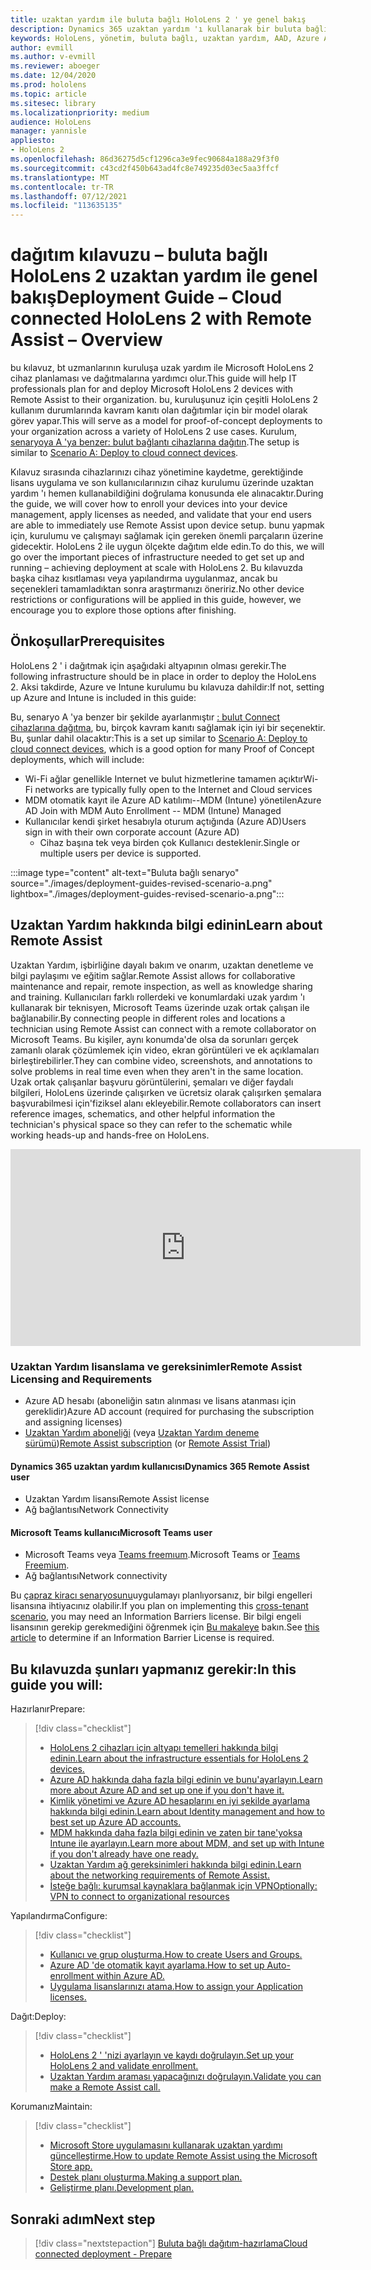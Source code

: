 ```yaml
---
title: uzaktan yardım ile buluta bağlı HoloLens 2 ' ye genel bakış
description: Dynamics 365 uzaktan yardım 'ı kullanarak bir buluta bağlı ağ üzerinden HoloLens 2 cihazı kaydetmeyi öğrenin.
keywords: HoloLens, yönetim, buluta bağlı, uzaktan yardım, AAD, Azure AD, MDM, mobil cihaz yönetimi
author: evmill
ms.author: v-evmill
ms.reviewer: aboeger
ms.date: 12/04/2020
ms.prod: hololens
ms.topic: article
ms.sitesec: library
ms.localizationpriority: medium
audience: HoloLens
manager: yannisle
appliesto:
- HoloLens 2
ms.openlocfilehash: 86d36275d5cf1296ca3e9fec90684a188a29f3f0
ms.sourcegitcommit: c43cd2f450b643ad4fc8e749235d03ec5aa3ffcf
ms.translationtype: MT
ms.contentlocale: tr-TR
ms.lasthandoff: 07/12/2021
ms.locfileid: "113635135"
---
```

# <a name="deployment-guide--cloud-connected-hololens-2-with-remote-assist--overview"></a><span data-ttu-id="15511-104">dağıtım kılavuzu – buluta bağlı HoloLens 2 uzaktan yardım ile genel bakış</span><span class="sxs-lookup"><span data-stu-id="15511-104">Deployment Guide – Cloud connected HoloLens 2 with Remote Assist – Overview</span></span>

<span data-ttu-id="15511-105">bu kılavuz, bt uzmanlarının kuruluşa uzak yardım ile Microsoft HoloLens 2 cihaz planlaması ve dağıtmalarına yardımcı olur.</span><span class="sxs-lookup"><span data-stu-id="15511-105">This guide will help IT professionals plan for and deploy Microsoft HoloLens 2 devices with Remote Assist to their organization.</span></span> <span data-ttu-id="15511-106">bu, kuruluşunuz için çeşitli HoloLens 2 kullanım durumlarında kavram kanıtı olan dağıtımlar için bir model olarak görev yapar.</span><span class="sxs-lookup"><span data-stu-id="15511-106">This will serve as a model for proof-of-concept deployments to your organization across a variety of HoloLens 2 use cases.</span></span> <span data-ttu-id="15511-107">Kurulum, [senaryoya A 'ya benzer: bulut bağlantı cihazlarına dağıtın](https://docs.microsoft.com/hololens/common-scenarios#scenario-a).</span><span class="sxs-lookup"><span data-stu-id="15511-107">The setup is similar to [Scenario A: Deploy to cloud connect devices](https://docs.microsoft.com/hololens/common-scenarios#scenario-a).</span></span> 

<span data-ttu-id="15511-108">Kılavuz sırasında cihazlarınızı cihaz yönetimine kaydetme, gerektiğinde lisans uygulama ve son kullanıcılarınızın cihaz kurulumu üzerinde uzaktan yardım 'ı hemen kullanabildiğini doğrulama konusunda ele alınacaktır.</span><span class="sxs-lookup"><span data-stu-id="15511-108">During the guide, we will cover how to enroll your devices into your device management, apply licenses as needed, and validate that your end users are able to immediately use Remote Assist upon device setup.</span></span> <span data-ttu-id="15511-109">bunu yapmak için, kurulumu ve çalışmayı sağlamak için gereken önemli parçaların üzerine gidecektir. HoloLens 2 ile uygun ölçekte dağıtım elde edin.</span><span class="sxs-lookup"><span data-stu-id="15511-109">To do this, we will go over the important pieces of infrastructure needed to get set up and running – achieving deployment at scale with HoloLens 2.</span></span> <span data-ttu-id="15511-110">Bu kılavuzda başka cihaz kısıtlaması veya yapılandırma uygulanmaz, ancak bu seçenekleri tamamladıktan sonra araştırmanızı öneririz.</span><span class="sxs-lookup"><span data-stu-id="15511-110">No other device restrictions or configurations will be applied in this guide, however, we encourage you to explore those options after finishing.</span></span>

## <a name="prerequisites"></a><span data-ttu-id="15511-111">Önkoşullar</span><span class="sxs-lookup"><span data-stu-id="15511-111">Prerequisites</span></span>

<span data-ttu-id="15511-112">HoloLens 2 ' i dağıtmak için aşağıdaki altyapının olması gerekir.</span><span class="sxs-lookup"><span data-stu-id="15511-112">The following infrastructure should be in place in order to deploy the HoloLens 2.</span></span> <span data-ttu-id="15511-113">Aksi takdirde, Azure ve Intune kurulumu bu kılavuza dahildir:</span><span class="sxs-lookup"><span data-stu-id="15511-113">If not, setting up Azure and Intune is included in this guide:</span></span>

<span data-ttu-id="15511-114">Bu, senaryo A 'ya benzer bir şekilde ayarlanmıştır [: bulut Connect cihazlarına dağıtma](/hololens/common-scenarios#scenario-a), bu, birçok kavram kanıtı sağlamak için iyi bir seçenektir. Bu, şunlar dahil olacaktır:</span><span class="sxs-lookup"><span data-stu-id="15511-114">This is a set up similar to [Scenario A: Deploy to cloud connect devices](/hololens/common-scenarios#scenario-a), which is a good option for many Proof of Concept deployments, which will include:</span></span>

- <span data-ttu-id="15511-115">Wi-Fi ağlar genellikle Internet ve bulut hizmetlerine tamamen açıktır</span><span class="sxs-lookup"><span data-stu-id="15511-115">Wi-Fi networks are typically fully open to the Internet and Cloud services</span></span>
- <span data-ttu-id="15511-116">MDM otomatik kayıt ile Azure AD katılımı--MDM (Intune) yönetilen</span><span class="sxs-lookup"><span data-stu-id="15511-116">Azure AD Join with MDM Auto Enrollment -- MDM (Intune) Managed</span></span>
- <span data-ttu-id="15511-117">Kullanıcılar kendi şirket hesabıyla oturum açtığında (Azure AD)</span><span class="sxs-lookup"><span data-stu-id="15511-117">Users sign in with their own corporate account (Azure AD)</span></span>
    - <span data-ttu-id="15511-118">Cihaz başına tek veya birden çok Kullanıcı desteklenir.</span><span class="sxs-lookup"><span data-stu-id="15511-118">Single or multiple users per device is supported.</span></span>

:::image type="content" alt-text="Buluta bağlı senaryo" source="./images/deployment-guides-revised-scenario-a.png" lightbox="./images/deployment-guides-revised-scenario-a.png":::


## <a name="learn-about-remote-assist"></a><span data-ttu-id="15511-120">Uzaktan Yardım hakkında bilgi edinin</span><span class="sxs-lookup"><span data-stu-id="15511-120">Learn about Remote Assist</span></span>

<span data-ttu-id="15511-121">Uzaktan Yardım, işbirliğine dayalı bakım ve onarım, uzaktan denetleme ve bilgi paylaşımı ve eğitim sağlar.</span><span class="sxs-lookup"><span data-stu-id="15511-121">Remote Assist allows for collaborative maintenance and repair, remote inspection, as well as knowledge sharing and training.</span></span> <span data-ttu-id="15511-122">Kullanıcıları farklı rollerdeki ve konumlardaki uzak yardım 'ı kullanarak bir teknisyen, Microsoft Teams üzerinde uzak ortak çalışan ile bağlanabilir.</span><span class="sxs-lookup"><span data-stu-id="15511-122">By connecting people in different roles and locations a technician using Remote Assist can connect with a remote collaborator on Microsoft Teams.</span></span> <span data-ttu-id="15511-123">Bu kişiler, aynı konumda&#39;de olsa da sorunları gerçek zamanlı olarak çözümlemek için video, ekran görüntüleri ve ek açıklamaları birleştirebilirler.</span><span class="sxs-lookup"><span data-stu-id="15511-123">They can combine video, screenshots, and annotations to solve problems in real time even when they aren&#39;t in the same location.</span></span> <span data-ttu-id="15511-124">Uzak ortak çalışanlar başvuru görüntülerini, şemaları ve diğer faydalı bilgileri, HoloLens üzerinde çalışırken ve ücretsiz olarak çalışırken şemalara başvurabilmesi için&#39;fiziksel alanı ekleyebilir.</span><span class="sxs-lookup"><span data-stu-id="15511-124">Remote collaborators can insert reference images, schematics, and other helpful information the technician&#39;s physical space so they can refer to the schematic while working heads-up and hands-free on HoloLens.</span></span>

<iframe width="560" height="315" src="https://www.youtube.com/embed/d3YT8j0yYl0" frameborder="0" allow="accelerometer; autoplay; clipboard-write; encrypted-media; gyroscope; picture-in-picture" allowfullscreen></iframe>

### <a name="remote-assist-licensing-and-requirements"></a><span data-ttu-id="15511-125">Uzaktan Yardım lisanslama ve gereksinimler</span><span class="sxs-lookup"><span data-stu-id="15511-125">Remote Assist Licensing and Requirements</span></span>

- <span data-ttu-id="15511-126">Azure AD hesabı (aboneliğin satın alınması ve lisans atanması için gereklidir)</span><span class="sxs-lookup"><span data-stu-id="15511-126">Azure AD account (required for purchasing the subscription and assigning licenses)</span></span>
- <span data-ttu-id="15511-127">[Uzaktan Yardım aboneliği](https://docs.microsoft.com/dynamics365/mixed-reality/remote-assist/buy-and-deploy-remote-assist) (veya [Uzaktan Yardım deneme sürümü](https://docs.microsoft.com/dynamics365/mixed-reality/remote-assist/try-remote-assist))</span><span class="sxs-lookup"><span data-stu-id="15511-127">[Remote Assist subscription](https://docs.microsoft.com/dynamics365/mixed-reality/remote-assist/buy-and-deploy-remote-assist) (or [Remote Assist Trial](https://docs.microsoft.com/dynamics365/mixed-reality/remote-assist/try-remote-assist))</span></span>
    
#### <a name="dynamics-365-remote-assist-user"></a><span data-ttu-id="15511-128">Dynamics 365 uzaktan yardım kullanıcısı</span><span class="sxs-lookup"><span data-stu-id="15511-128">Dynamics 365 Remote Assist user</span></span>

- <span data-ttu-id="15511-129">Uzaktan Yardım lisansı</span><span class="sxs-lookup"><span data-stu-id="15511-129">Remote Assist license</span></span>
- <span data-ttu-id="15511-130">Ağ bağlantısı</span><span class="sxs-lookup"><span data-stu-id="15511-130">Network Connectivity</span></span>

#### <a name="microsoft-teams-user"></a><span data-ttu-id="15511-131">Microsoft Teams kullanıcı</span><span class="sxs-lookup"><span data-stu-id="15511-131">Microsoft Teams user</span></span>

- <span data-ttu-id="15511-132">Microsoft Teams veya [Teams freemıum](https://products.office.com/microsoft-teams/free).</span><span class="sxs-lookup"><span data-stu-id="15511-132">Microsoft Teams or [Teams Freemium](https://products.office.com/microsoft-teams/free).</span></span>
- <span data-ttu-id="15511-133">Ağ bağlantısı</span><span class="sxs-lookup"><span data-stu-id="15511-133">Network connectivity</span></span>

<span data-ttu-id="15511-134">Bu [çapraz kiracı senaryosunu](https://docs.microsoft.com/dynamics365/mixed-reality/remote-assist/cross-tenant-overview#scenario-2-leasing-services-to-other-tenants)uygulamayı planlıyorsanız, bir bilgi engelleri lisansına ihtiyacınız olabilir.</span><span class="sxs-lookup"><span data-stu-id="15511-134">If you plan on implementing this [cross-tenant scenario](https://docs.microsoft.com/dynamics365/mixed-reality/remote-assist/cross-tenant-overview#scenario-2-leasing-services-to-other-tenants), you may need an Information Barriers license.</span></span> <span data-ttu-id="15511-135">Bir bilgi engeli lisansının gerekip gerekmediğini öğrenmek için [Bu makaleye](https://docs.microsoft.com/dynamics365/mixed-reality/remote-assist/cross-tenant-licensing-implementation#step-1-determine-if-information-barriers-are-necessary) bakın.</span><span class="sxs-lookup"><span data-stu-id="15511-135">See [this article](https://docs.microsoft.com/dynamics365/mixed-reality/remote-assist/cross-tenant-licensing-implementation#step-1-determine-if-information-barriers-are-necessary) to determine if an Information Barrier License is required.</span></span>

## <a name="in-this-guide-you-will"></a><span data-ttu-id="15511-136">Bu kılavuzda şunları yapmanız gerekir:</span><span class="sxs-lookup"><span data-stu-id="15511-136">In this guide you will:</span></span>

<span data-ttu-id="15511-137">Hazırlanır</span><span class="sxs-lookup"><span data-stu-id="15511-137">Prepare:</span></span>

> [!div class="checklist"]
> - [<span data-ttu-id="15511-138">HoloLens 2 cihazları için altyapı temelleri hakkında bilgi edinin.</span><span class="sxs-lookup"><span data-stu-id="15511-138">Learn about the infrastructure essentials for HoloLens 2 devices.</span></span>](hololens2-cloud-connected-prepare.md#infrastructure-essentials)
> - [<span data-ttu-id="15511-139">Azure AD hakkında daha fazla bilgi edinin ve bunu&#39;ayarlayın.</span><span class="sxs-lookup"><span data-stu-id="15511-139">Learn more about Azure AD and set up one if you don&#39;t have it.</span></span>](hololens2-cloud-connected-prepare.md#azure-active-directory)
> - [<span data-ttu-id="15511-140">Kimlik yönetimi ve Azure AD hesaplarını en iyi şekilde ayarlama hakkında bilgi edinin.</span><span class="sxs-lookup"><span data-stu-id="15511-140">Learn about Identity management and how to best set up Azure AD accounts.</span></span>](hololens2-cloud-connected-prepare.md#identity-management)
> - [<span data-ttu-id="15511-141">MDM hakkında daha fazla bilgi edinin ve zaten bir tane&#39;yoksa Intune ile ayarlayın.</span><span class="sxs-lookup"><span data-stu-id="15511-141">Learn more about MDM, and set up with Intune if you don&#39;t already have one ready.</span></span>](hololens2-cloud-connected-prepare.md#mobile-device-management)
> - [<span data-ttu-id="15511-142">Uzaktan Yardım ağ gereksinimleri hakkında bilgi edinin.</span><span class="sxs-lookup"><span data-stu-id="15511-142">Learn about the networking requirements of Remote Assist.</span></span>](hololens2-cloud-connected-prepare.md#network)
> - [<span data-ttu-id="15511-143">İsteğe bağlı: kurumsal kaynaklara bağlanmak için VPN</span><span class="sxs-lookup"><span data-stu-id="15511-143">Optionally: VPN to connect to organizational resources</span></span>](hololens2-cloud-connected-prepare.md#optional-connect-your-hololens-to-vpn)

<span data-ttu-id="15511-144">Yapılandırma</span><span class="sxs-lookup"><span data-stu-id="15511-144">Configure:</span></span>

> [!div class="checklist"]
> - [<span data-ttu-id="15511-145">Kullanıcı ve grup oluşturma.</span><span class="sxs-lookup"><span data-stu-id="15511-145">How to create Users and Groups.</span></span>](hololens2-cloud-connected-configure.md#azure-users-and-groups)
> - [<span data-ttu-id="15511-146">Azure AD 'de otomatik kayıt ayarlama.</span><span class="sxs-lookup"><span data-stu-id="15511-146">How to set up Auto-enrollment within Azure AD.</span></span>](hololens2-cloud-connected-configure.md#auto-enrollment-on-hololens-2)
> - [<span data-ttu-id="15511-147">Uygulama lisanslarınızı atama.</span><span class="sxs-lookup"><span data-stu-id="15511-147">How to assign your Application licenses.</span></span>](hololens2-cloud-connected-configure.md#application-licenses)

<span data-ttu-id="15511-148">Dağıt:</span><span class="sxs-lookup"><span data-stu-id="15511-148">Deploy:</span></span>

> [!div class="checklist"]
> - [<span data-ttu-id="15511-149">HoloLens 2 ' 'nizi ayarlayın ve kaydı doğrulayın.</span><span class="sxs-lookup"><span data-stu-id="15511-149">Set up your HoloLens 2 and validate enrollment.</span></span>](hololens2-cloud-connected-deploy.md#enrollment-validation)
> - [<span data-ttu-id="15511-150">Uzaktan Yardım araması yapacağınızı doğrulayın.</span><span class="sxs-lookup"><span data-stu-id="15511-150">Validate you can make a Remote Assist call.</span></span>](hololens2-cloud-connected-deploy.md#remote-assist-call-validation)

<span data-ttu-id="15511-151">Korumanız</span><span class="sxs-lookup"><span data-stu-id="15511-151">Maintain:</span></span>

> [!div class="checklist"]
> - [<span data-ttu-id="15511-152">Microsoft Store uygulamasını kullanarak uzaktan yardımı güncelleştirme.</span><span class="sxs-lookup"><span data-stu-id="15511-152">How to update Remote Assist using the Microsoft Store app.</span></span>](hololens2-cloud-connected-maintain.md#updates)
> - [<span data-ttu-id="15511-153">Destek planı oluşturma.</span><span class="sxs-lookup"><span data-stu-id="15511-153">Making a support plan.</span></span>](hololens2-cloud-connected-maintain.md#support-plan)
> - [<span data-ttu-id="15511-154">Geliştirme planı.</span><span class="sxs-lookup"><span data-stu-id="15511-154">Development plan.</span></span>](hololens2-cloud-connected-maintain.md#development-plan)

## <a name="next-step"></a><span data-ttu-id="15511-155">Sonraki adım</span><span class="sxs-lookup"><span data-stu-id="15511-155">Next step</span></span>

> [!div class="nextstepaction"]
> [<span data-ttu-id="15511-156">Buluta bağlı dağıtım-hazırlama</span><span class="sxs-lookup"><span data-stu-id="15511-156">Cloud connected deployment - Prepare</span></span>](hololens2-cloud-connected-prepare.md)

